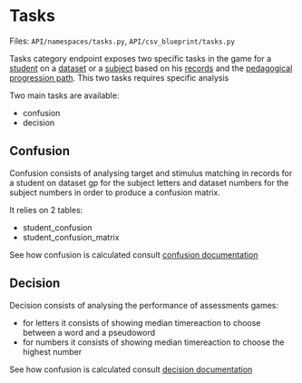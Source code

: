 # Tasks

Files: `API/namespaces/tasks.py`, `API/csv_blueprint/tasks.py` 


Tasks category endpoint exposes two specific tasks in the game for a [student](stats/students.md)  on a [dataset](stats/datasets.md) or a [subject](stats/datasets.md) based on his [records](stats/records.md) and the [pedagogical progression path](stats/path.md). This two tasks requires specific analysis

Two main tasks are available:

- confusion
- decision


## Confusion

Confusion consists of analysing target and stimulus matching in records for a student on dataset gp for the subject letters and dataset numbers for the subject numbers in order to produce a confusion matrix. 

It relies on 2 tables:

- student_confusion 
- student_confusion_matrix

See how confusion is calculated consult [confusion documentation](stats/confusion.md)

## Decision

Decision consists of analysing the performance of assessments games:

- for letters it consists of showing median timereaction to choose between a word and a pseudoword 
- for numbers it consists of  showing median timereaction to choose the highest number

See how confusion is calculated consult [decision documentation](stats/decision.md)
